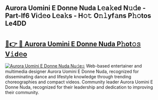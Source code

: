 ## Aurora Uomini E Donne Nuda L𝚎a𝚔ed N𝚞𝚍e - Part-lf6 Vi𝚍𝚎o L𝚎a𝚔s - H𝚘𝚝 O𝚗𝚕yf𝚊ns P𝚑𝚘tos Le4DD

# <h2><a href="http://kf68w39.oniu.top/?m=Aurora+Uomini+E+Donne+Nuda">🔗👉 🔴 Aurora Uomini E Donne Nuda P𝚑ot𝚘𝚜 V𝚒d𝚎o</a></h2>

[![Aurora Uomini E Donne Nuda Nu𝚍e𝚜](https://i.imgur.com/0qMVB7G.gif)](http://kf68w39.oniu.top/?m=Aurora+Uomini+E+Donne+Nuda)
Web-based entertainer and multimedia designer Aurora Uomini E Donne Nuda, recognized for disseminating dance and lifestyle knowledge through trending choreographies and compact videos. Community leader Aurora Uomini E Donne Nuda, recognized for their leadership and dedication to improving their community.  
